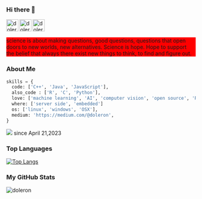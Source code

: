 ### Hi there 👋

<!--
**doleron/doleron** is a ✨ _special_ ✨ repository because its `README.md` (this file) appears on your GitHub profile.

Here are some ideas to get you started:

- 🔭 I’m currently working on ...
- 🌱 I’m currently learning ...
- 👯 I’m looking to collaborate on ...
- 🤔 I’m looking for help with ...
- 💬 Ask me about ...
- 📫 How to reach me: ...
- 😄 Pronouns: ...
- ⚡ Fun fact: ...
-->


<a href="https://www.linkedin.com/in/doleron/">
  <img align="left" alt="doleron's Linkedin" width="32px" src="https://www.svgrepo.com/download/81143/linkedin.svg" />
</a>

<a href="https://www.kaggle.com/doleron">
  <img align="left" alt="doleron's kaggle" height="32px" src="https://www.kaggle.com/static/images/site-logo.svg" />
</a>

<a href="https://medium.com/@doleron">
  <img align="left" alt="doleron's medium" height="32px" src="https://miro.medium.com/v2/resize:fit:256/format:webp/1*Ra88BZ-CSTovFS2ZSURBgg.png" />
</a>
<br />
<br />
<p style="background-color: red">
science is about making questions, good questions, questions that open doors to new worlds, new alternatives. Science is hope. Hope to support the belief that always there exist new things to think, to find and figure out.
</p>


### About Me

```python
skills = {
  code: ['C++', 'Java', 'JavaScript'],
  also_code : ['R', 'C', 'Python'],
  love: ['machine learning', 'AI', 'computer vision', 'open source', 'Raspberry Pi', 'Arduino'],
  where: ['server side', 'embedded']
  os: ['linux', 'windows', 'OSX'],
  medium: 'https://medium.com/@doleron',
}
```
![](https://komarev.com/ghpvc/?username=doleron) since April 21,2023

### Top Languages
[![Top Langs](https://github-readme-stats.vercel.app/api/top-langs/?username=doleron&layout=compact&theme=rose_pine&hide=jupyter%20notebook,javascript,html)](https://github.com/anuraghazra/github-readme-stats)

### My GitHub Stats

<p align="left"> <img src="https://github-readme-stats.vercel.app/api?username=doleron&show_icons=true&theme=gotham", alt="doleron"></p>
